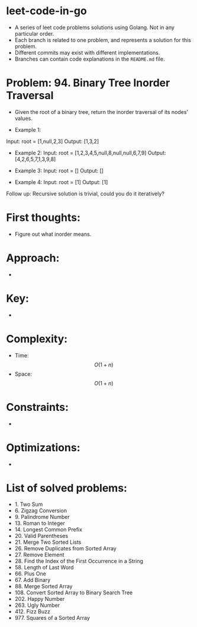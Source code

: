 # leet-code-in-go
- A series of leet code problems solutions using Golang. Not in any particular order.
- Each branch is related to one problem, and represents a solution for this problem.
- Different commits may exist with different implementations.
- Branches can contain code explanations in the `README.md` file.

# Problem: 94. Binary Tree Inorder Traversal
- Given the root of a binary tree, return the inorder traversal of its nodes' values.

- Example 1:

Input: root = [1,null,2,3]
Output: [1,3,2]

- Example 2:
Input: root = [1,2,3,4,5,null,8,null,null,6,7,9]
Output: [4,2,6,5,7,1,3,9,8]

- Example 3:
Input: root = []
Output: []

- Example 4:
Input: root = [1]
Output: [1]

Follow up: Recursive solution is trivial, could you do it iteratively?

# First thoughts:
- Figure out what inorder means.

# Approach:
-

# Key:
-

# Complexity:
- Time: $$O(1 + n)$$
- Space: $$O(1 + n)$$

# Constraints:
-

# Optimizations:
-

# List of solved problems:

- 1\. Two Sum
- 6\. Zigzag Conversion
- 9\. Palindrome Number
- 13\. Roman to Integer
- 14\. Longest Common Prefix
- 20\. Valid Parentheses
- 21\. Merge Two Sorted Lists
- 26\. Remove Duplicates from Sorted Array
- 27\. Remove Element
- 28\. Find the Index of the First Occurrence in a String
- 58\. Length of Last Word
- 66\. Plus One
- 67\. Add Binary
- 88\. Merge Sorted Array
- 108\. Convert Sorted Array to Binary Search Tree
- 202\. Happy Number
- 263\. Ugly Number
- 412\. Fizz Buzz
- 977\. Squares of a Sorted Array

